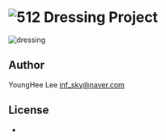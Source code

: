 ![512](https://github.com/guilefuldes/DressingProject/blob/master/app/src/main/res/mipmap-xhdpi/ic_launcher.png?raw=true) Dressing Project
==============

![dressing](https://cloud.githubusercontent.com/assets/14108523/12235686/a32a822a-b8b8-11e5-8093-8128171085ee.png) 

## Author

YoungHee Lee <inf_sky@naver.com>

## License

 - 
